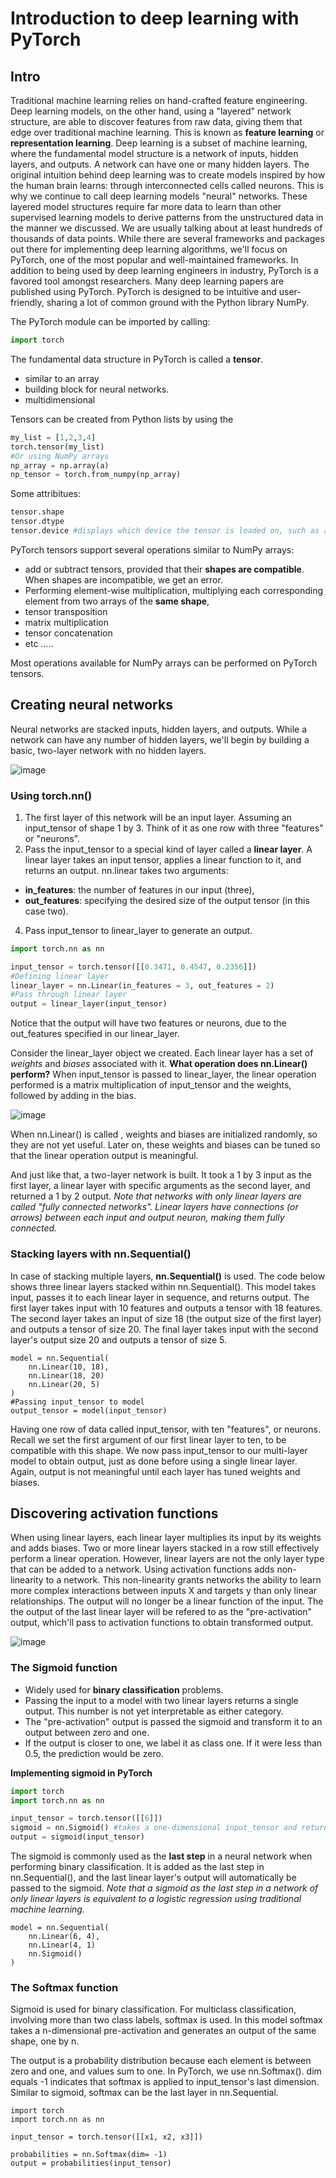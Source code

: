 # Introduction to deep learning with PyTorch
## Intro
Traditional machine learning relies on hand-crafted feature engineering. Deep learning models, on the other hand, using a "layered" network structure, 
are able to discover features from raw data, giving them that edge over traditional machine learning. This is known as **feature learning** or **representation learning**.
Deep learning is a subset of machine learning, where the fundamental model structure is a network of inputs, hidden layers, and outputs. A network can have one or many hidden layers. 
The original intuition behind deep learning was to create models inspired by how the human brain learns: through interconnected cells called neurons. This is why we continue to call deep learning models "neural" networks. These layered model structures require far more data to learn than other supervised learning models to derive patterns from the unstructured data in the manner we discussed. We are usually talking about at least hundreds of thousands of data points.
While there are several frameworks and packages out there for implementing deep learning algorithms, we'll focus on PyTorch, one of the most popular and well-maintained frameworks. In addition to being used by deep learning engineers in industry, PyTorch is a favored tool amongst researchers. Many deep learning papers are published using PyTorch. PyTorch is designed to be intuitive and user-friendly, sharing a lot of common ground with the Python library NumPy.

The PyTorch module can be imported by calling:
```python
import torch
```
The fundamental data structure in PyTorch is called a **tensor**. 
- similar to an array
- building block for neural networks.
- multidimensional

Tensors can be created from Python lists by using the 
```python
my_list = [1,2,3,4]
torch.tensor(my_list)
#Or using NumPy arrays
np_array = np.array(a)
np_tensor = torch.from_numpy(np_array)
```
 Some attribitues:
 ```python
tensor.shape  
tensor.dtype
tensor.device #displays which device the tensor is loaded on, such as a CPU or GPU
```
PyTorch tensors support several operations similar to NumPy arrays:
- add or subtract tensors, provided that their **shapes are compatible**. When shapes are incompatible, we get an error.
- Performing element-wise multiplication, multiplying each corresponding element from two arrays of the **same shape**,
- tensor transposition
- matrix multiplication
- tensor concatenation
- etc .....
  
Most operations available for NumPy arrays can be performed on PyTorch tensors.

## Creating neural networks

Neural networks are stacked inputs, hidden layers, and outputs.
While a network can have any number of hidden layers, we'll begin by building a basic, two-layer network with no hidden layers.

![image](https://github.com/user-attachments/assets/40b03d95-b009-4486-921e-305950182b2a)

### Using torch.nn()
1. The first layer of this network will be an input layer. Assuming an input_tensor of shape 1 by 3. Think of it as one row with three "features" or "neurons".
2. Pass the input_tensor to a special kind of layer called a **linear layer**.  A linear layer takes an input tensor, applies a linear function to it, and returns an output. nn.linear takes two arguments: 
  -  **in_features**: the number of features in our input (three),
  -  **out_features**: specifying the desired size of the output tensor (in this case two).
4. Pass input_tensor to linear_layer to generate an output.

~~~python
import torch.nn as nn

input_tensor = torch.tensor([[0.3471, 0.4547, 0.2356]])
#Defining linear layer
linear_layer = nn.Linear(in_features = 3, out_features = 2)
#Pass through linear layer
output = linear_layer(input_tensor)
~~~
Notice that the output will have two features or neurons, due to the out_features specified in our linear_layer.

Consider the linear_layer object we created. Each linear layer has a set of *weights* and *biases* associated with it.
**What operation does nn.Linear() perform?**
When input_tensor is passed to linear_layer, the linear operation performed is a matrix multiplication of input_tensor and the weights, followed by adding in the bias.

![image](https://github.com/user-attachments/assets/4a4fbaf4-b8b1-472c-a6fa-d22fdafd10c9)

When nn.Linear() is called , weights and biases are initialized randomly, so they are not yet useful. Later on, these weights and biases can be tuned so that the linear operation output is meaningful.

And just like that, a two-layer network is built. It took a 1 by 3 input as the first layer, a linear layer with specific arguments as the second layer, and returned a 1 by 2 output. *Note that networks with only linear layers are called "fully connected networks". Linear layers have connections (or arrows) between each input and output neuron, making them fully connected.*

### Stacking layers with nn.Sequential()
In case of stacking multiple layers, **nn.Sequential()** is used. The code below shows three linear layers stacked within nn.Sequential(). This model takes input, passes it to each linear layer in sequence, and returns output. The first layer takes input with 10 features and outputs a tensor with 18 features. The second layer takes an input of size 18 (the output size of the first layer) and outputs a tensor of size 20. The final layer takes input with the second layer's output size 20 and outputs a tensor of size 5.
~~~python'
model = nn.Sequential(
    nn.Linear(10, 18),
    nn.Linear(18, 20)
    nn.Linear(20, 5)
)
#Passing input_tensor to model
output_tensor = model(input_tensor)
~~~
Having one row of data called input_tensor, with ten "features", or neurons. Recall we set the first argument of our first linear layer to ten, to be compatible with this shape. We now pass input_tensor to our multi-layer model to obtain output, just as done before using a single linear layer. Again, output is not meaningful until each layer has tuned weights and biases.

## Discovering activation functions
When using linear layers, each linear layer multiplies its input by its weights and adds biases. Two or more linear layers stacked in a row still effectively perform a linear operation.
However, linear layers are not the only layer type that can be added to a network. Using activation functions adds non-linearity to a network. This non-linearity grants networks the ability to learn more complex interactions between inputs X and targets y than only linear relationships. The output will no longer be a linear function of the input. The  the output of the last linear layer will be refered to as the "pre-activation" output, which'll pass to activation functions to obtain transformed output.

![image](https://github.com/user-attachments/assets/8d1e2abd-8991-4986-9c4f-13148d2d0f8c)

### The Sigmoid function
- Widely used for **binary classification** problems.
- Passing the input to a model with two linear layers returns a single output. This number is not yet interpretable as either category.
- The "pre-activation" output is passed the sigmoid and transform it to an output between zero and one.
- If the output is closer to one, we label it as class one. If it were less than 0.5, the prediction would be zero.

**Implementing sigmoid in PyTorch**
~~~python
import torch
import torch.nn as nn

input_tensor = torch.tensor([[6]])
sigmoid = nn.Sigmoid() #takes a one-dimensional input_tensor and returns an output bounded between zero and one.
output = sigmoid(input_tensor)
~~~
The sigmoid is commonly used as the **last step** in a neural network when performing binary classification. It is added as the last step in nn.Sequential(), and the last linear layer's output will automatically be passed to the sigmoid. *Note that a sigmoid as the last step in a network of only linear layers is equivalent to a logistic regression using traditional machine learning.*

~~~python'
model = nn.Sequential(
    nn.Linear(6, 4),
    nn.Linear(4, 1)
    nn.Sigmoid()
)
~~~

### The Softmax function
Sigmoid is used for binary classification. For multiclass classification, involving more than two class labels, softmax is used. 
In this model softmax takes a n-dimensional pre-activation and generates an output of the same shape, one by n.

The output is a probability distribution because each element is between zero and one, and values sum to one.
In PyTorch, we use nn.Softmax(). dim equals -1 indicates that softmax is applied to input_tensor's last dimension. Similar to sigmoid, softmax can be the last layer in nn.Sequential.
~~~python'
import torch
import torch.nn as nn

input_tensor = torch.tensor([[x1, x2, x3]])

probabilities = nn.Softmax(dim= -1)
output = probabilities(input_tensor)
~~~

## 

